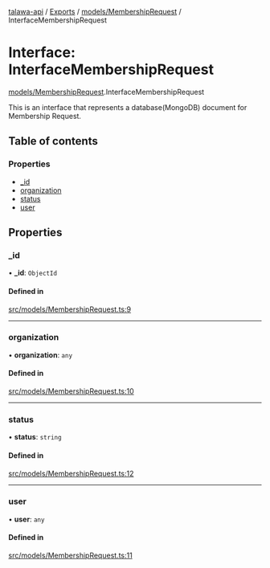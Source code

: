 [talawa-api](../README.md) / [Exports](../modules.md) / [models/MembershipRequest](../modules/models_MembershipRequest.md) / InterfaceMembershipRequest

# Interface: InterfaceMembershipRequest

[models/MembershipRequest](../modules/models_MembershipRequest.md).InterfaceMembershipRequest

This is an interface that represents a database(MongoDB) document for Membership Request.

## Table of contents

### Properties

- [\_id](models_MembershipRequest.InterfaceMembershipRequest.md#_id)
- [organization](models_MembershipRequest.InterfaceMembershipRequest.md#organization)
- [status](models_MembershipRequest.InterfaceMembershipRequest.md#status)
- [user](models_MembershipRequest.InterfaceMembershipRequest.md#user)

## Properties

### \_id

• **\_id**: `ObjectId`

#### Defined in

[src/models/MembershipRequest.ts:9](https://github.com/PalisadoesFoundation/talawa-api/blob/7d5b1e7/src/models/MembershipRequest.ts#L9)

___

### organization

• **organization**: `any`

#### Defined in

[src/models/MembershipRequest.ts:10](https://github.com/PalisadoesFoundation/talawa-api/blob/7d5b1e7/src/models/MembershipRequest.ts#L10)

___

### status

• **status**: `string`

#### Defined in

[src/models/MembershipRequest.ts:12](https://github.com/PalisadoesFoundation/talawa-api/blob/7d5b1e7/src/models/MembershipRequest.ts#L12)

___

### user

• **user**: `any`

#### Defined in

[src/models/MembershipRequest.ts:11](https://github.com/PalisadoesFoundation/talawa-api/blob/7d5b1e7/src/models/MembershipRequest.ts#L11)
